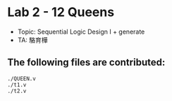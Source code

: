 # Lab 2 - 12 Queens

- Topic: Sequential Logic Design I + generate  
- TA: 駱育樺

## The following files are contributed:  
```
./QUEEN.v
./t1.v
./t2.v
```

